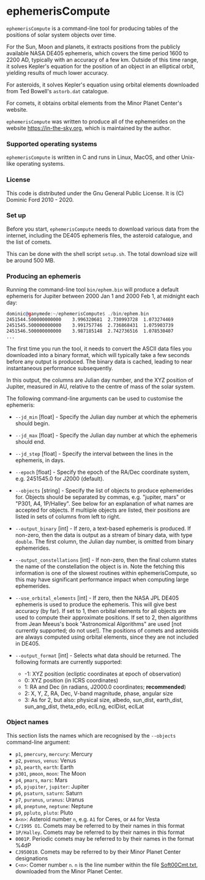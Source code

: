 # ephemerisCompute

`ephemerisCompute` is a command-line tool for producing tables of the positions
of solar system objects over time.

For the Sun, Moon and planets, it extracts positions from the publicly
available NASA DE405 ephemeris, which covers the time period 1600 to 2200 AD,
typically with an accuracy of a few km. Outside of this time range, it solves
Kepler's equation for the position of an object in an elliptical orbit,
yielding results of much lower accuracy.

For asteroids, it solves Kepler's equation using orbital elements downloaded
from Ted Bowell's `astorb.dat` catalogue.

For comets, it obtains orbital elements from the Minor Planet Center's website.

`ephemerisCompute` was written to produce all of the ephemerides on the website
<https://in-the-sky.org>, which is maintained by the author.

### Supported operating systems

`ephemerisCompute` is written in C and runs in Linux, MacOS, and other
Unix-like operating systems.

### License

This code is distributed under the Gnu General Public License. It is (C)
Dominic Ford 2010 - 2020.

### Set up

Before you start, `ephemerisCompute` needs to download various data from the
internet, including the DE405 ephemeris files, the asteroid catalogue, and the
list of comets.

This can be done with the shell script `setup.sh`. The total download size will
be around 500 MB.

### Producing an ephemeris

Running the command-line tool `bin/ephem.bin` will produce a default ephemeris
for Jupiter between 2000 Jan 1 and 2000 Feb 1, at midnight each day:

```asm
dominic@ganymede:~/ephemerisCompute$ ./bin/ephem.bin 
2451544.500000000000    3.996320681  2.730993728  1.073274469   
2451545.500000000000    3.991757746  2.736868431  1.075903739   
2451546.500000000000    3.987185148  2.742736516  1.078530407   
...
```

The first time you run the tool, it needs to convert the ASCII data files you
downloaded into a binary format, which will typically take a few seconds before
any output is produced. The binary data is cached, leading to near
instantaneous performance subsequently.

In this output, the columns are Julian day number, and the XYZ position of
Jupiter, measured in AU, relative to the centre of mass of the solar system.

The following command-line arguments can be used to customise the ephemeris:

* `--jd_min` [float] - Specify the Julian day number at which the ephemeris should begin.

* `--jd_max` [float] - Specify the Julian day number at which the ephemeris should end.

* `--jd_step` [float] - Specify the interval between the lines in the ephemeris, in days.

* `--epoch` [float] - Specify the epoch of the RA/Dec coordinate system, e.g. 2451545.0 for J2000 (default).

* `--objects` [string] - Specify the list of objects to produce ephemerides for. Objects should be separated by commas, e.g. "jupiter, mars" or "P301, A4, 1P/Halley". See below for an explanation of what names are accepted for objects. If multiiple objects are listed, their positions are listed in sets of columns from left to right.

* `--output_binary` [int] - If zero, a text-based ephemeris is produced. If non-zero, then the data is output as a stream of binary data, with type `double`. The first column, the Julian day number, is omitted from binary ephemerides.

* `--output_constellations` [int] - If non-zero, then the final column states the name of the constellation the object is in. Note the fetching this information is one of the slowest routines within ephemerisCompute, so this may have significant performance impact when computing large ephemerides.

* `--use_orbital_elements` [int] - If zero, then the NASA JPL DE405 ephemeris is used to produce the ephemeris. This will give best accuracy (by far). If set to 1, then orbital elements for all objects are used to compute their approximate positions. If set to 2, then algorithms from Jean Meeus's book "Astronomical Algorithms" are used [not currently supported; do not use!]. The positions of comets and asteroids are always computed using orbital elements, since they are not included in DE405.  

* `--output_format` [int] - Selects what data should be returned. The following formats are currently supported:

  * -1: XYZ position (ecliptic coordinates at epoch of observation)
  * 0: XYZ position (in ICRS coordinates)
  * 1: RA and Dec (in radians, J2000.0 coordinates; **recommended**)
  * 2: X, Y, Z, RA, Dec, V-band magnitude, phase, angular size
  * 3: As for 2, but also: physical size, albedo, sun_dist, earth_dist, sun_ang_dist, theta_edo, eclLng, eclDist, eclLat

### Object names
This section lists the names which are recognised by the `--objects` command-line argument:

* `p1`, `pmercury`, `mercury`: Mercury
* `p2`, `pvenus`, `venus`: Venus
* `p3`, `pearth`, `earth`: Earth
* `p301`, `pmoon`, `moon`: The Moon
* `p4`, `pmars`, `mars`: Mars
* `p5`, `pjupiter`, `jupiter`: Jupiter
* `p6`, `psaturn`, `saturn`: Saturn
* `p7`, `puranus`, `uranus`: Uranus
* `p8`, `pneptune`, `neptune`: Neptune
* `p9`, `ppluto`, `pluto`: Pluto
* `A<n>`: Asteroid number `n`, e.g. `A1` for Ceres, or `A4` for Vesta
* `C/1995 O1`. Comets may be referred to by their names in this format
* `1P/Halley`. Comets may be referred to by their names in this format
* `0001P`. Periodic comets may be referred to by their names in the format %4dP
* `CJ95O010`. Comets may be referred to by their Minor Planet Center designations
* `C<n>`: Comer number `n`. `n` is the line number within the file [Soft00Cmt.txt](http://www.minorplanetcenter.net/iau/Ephemerides/Comets/Soft00Cmt.txt), downloaded from the Minor Planet Center.

